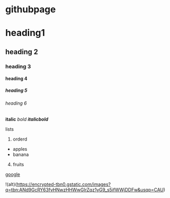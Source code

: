 # githubpage
# heading1

## heading 2

### heading 3

#### heading 4

##### heading 5
###### heading 6

**italic**
*bold*
***italicbold***

lists
1. orderd
- apples
- banana
4. fruits

[google](https://www.google.com)

!(alt)(https://encrypted-tbn0.gstatic.com/images?q=tbn:ANd9GcRY63fvHNwzHHWwGIrZqz1yG9_s5ifWWjDDFw&usqp=CAU)
